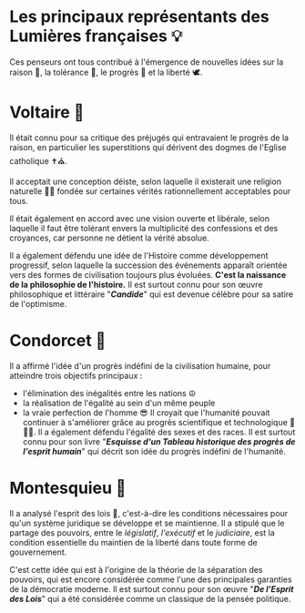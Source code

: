 # Les principaux représentants des Lumières françaises 💡

Ces penseurs ont tous contribué à l'émergence de nouvelles idées sur la raison 🧠, la tolérance 🤝, le progrès 🧪 et la liberté 🕊.

# Voltaire 👨
Il était connu pour sa critique des préjugés qui entravaient le progrès de la raison, en particulier les superstitions qui dérivent des dogmes de l'Eglise catholique ✝⛪. 

Il acceptait une conception déiste, selon laquelle il existerait une religion naturelle 🌿🙏 fondée sur certaines vérités rationnellement acceptables pour tous. 

Il était également en accord avec une vision ouverte et libérale, selon laquelle il faut être tolérant envers la multiplicité des confessions et des croyances, car personne ne détient la vérité absolue. 

Il a également défendu une idée de l'Histoire comme développement progressif, selon laquelle la succession des événements apparaît orientée vers des formes de civilisation toujours plus évoluées. **C'est la naissance de la philosophie de l'histoire.** Il est surtout connu pour son œuvre philosophique et littéraire "__*Candide*__" qui est devenue célèbre pour sa satire de l'optimisme.

# Condorcet 🧔 

Il a affirmé l'idée d'un progrès indéfini de la civilisation humaine, pour atteindre trois objectifs principaux :  
- l'élimination des inégalités entre les nations ☮
- la réalisation de l'égalité au sein d'un même peuple 
- la vraie perfection de l'homme 😎
Il croyait que l'humanité pouvait continuer à s'améliorer grâce au progrès scientifique et technologique 🔭👨‍🔬. Il a également défendu l'égalité des sexes et des races. Il est surtout connu pour son livre "__*Esquisse d'un Tableau historique des progrès de l'esprit humain*__" qui décrit son idée du progrès indéfini de l'humanité.

# Montesquieu 👴

Il a analysé l'esprit des lois 📜, c'est-à-dire les conditions nécessaires pour qu'un système juridique se développe et se maintienne. Il a stipulé que le partage des pouvoirs, entre le *législatif*, *l'exécutif* et le *judiciaire*, est la condition essentielle du maintien de la liberté dans toute forme de gouvernement. 

C'est cette idée qui est à l'origine de la théorie de la séparation des pouvoirs, qui est encore considérée comme l'une des principales garanties de la démocratie moderne. Il est surtout connu pour son œuvre "__*De l'Esprit des Lois*__" qui a été considérée comme un classique de la pensée politique.

